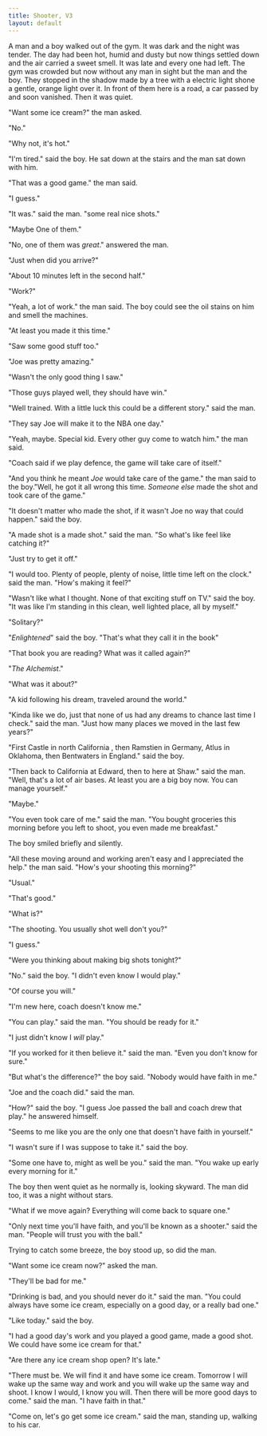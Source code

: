 ```yaml
---
title: Shooter, V3
layout: default
---
```


A man and a boy walked out of the gym. It was dark and the night was tender. The day had been hot, humid and dusty but now things settled down and the air carried a sweet smell. It was late and every one had left. The gym was crowded but now without any man in sight but the man and the boy. They stopped in the shadow made by a tree with a electric light shone a gentle, orange light over it. In front of them here is a road, a car passed by and soon vanished. Then it was quiet.

"Want some ice cream?" the man asked.

"No."

"Why not, it's hot."

"I'm tired." said the boy. He sat down at the stairs and the man sat down with him.

"That was a good game." the man said.

"I guess."

"It was." said the man. "some real nice shots."

"Maybe One of them."

"No, one of them was _great_." answered the man.

"Just when did you arrive?"

"About 10 minutes left in the second half."

"Work?"

"Yeah, a lot of work." the man said. The boy could see the oil stains on him and smell the machines.

"At least you made it this time."

"Saw some good stuff too."

"Joe was pretty amazing."

"Wasn't the only good thing I saw."

"Those guys played well, they should have win."

"Well trained. With a little luck this could be a different story." said the man.

"They say Joe will make it to the NBA one day."

"Yeah, maybe. Special kid. Every other guy come to watch him." the man said.

"Coach said if we play defence, the game will take care of itself."

"And you think he meant _Joe_ would take care of the game." the man said to the boy."Well, he got it all wrong this time. _Someone else_ made the shot and took care of the game." 

"It doesn't matter who made the shot, if it wasn't Joe no way that could happen." said the boy.

"A made shot is a made shot." said the man. "So what's like feel like catching it?"

"Just try to get it off."

"I would too. Plenty of people, plenty of noise, little time left on the clock." said the man. "How's making it feel?"

"Wasn't like what I thought. None of that exciting stuff on TV." said the boy. "It was like I'm standing in this clean, well lighted place, all by myself."

"Solitary?"

"_Enlightened_" said the boy. "That's what they call it in the book" 

"That book you are reading? What was it called again?"

"_The Alchemist_."

"What was it about?"

"A kid following his dream, traveled around the world."

"Kinda like we do, just that none of us had any dreams to chance last time I check." said the man. "Just how many places we moved in the last few years?"

"First Castle in north California , then Ramstien in Germany, Atlus in Oklahoma, then Bentwaters in England." said the boy.

"Then back to California at Edward, then to here at Shaw." said the man. "Well, that's a lot of air bases. At least you are a big boy now. You can manage yourself."

"Maybe."

"You even took care of me." said the man. "You bought groceries this morning before you left to shoot, you even made me breakfast."

The boy smiled briefly and silently.

"All these moving around and working aren't easy and I appreciated the help." the man said. "How's your shooting this morning?"

"Usual."

"That's good."

"What is?"

"The shooting. You usually shot well don't you?"

"I guess."

"Were you thinking about making big shots tonight?"

"No." said the boy. "I didn't even know I would play."

"Of course you will."

"I'm new here, coach doesn't know me."

"You can play." said the man. "You should be ready for it."

"I just didn't know I _will_ play."

"If you worked for it then believe it." said the man. "Even you don't know for sure."

"But what's the difference?" the boy said. "Nobody would have faith in me."

"Joe and the coach did." said the man.

"How?" said the boy. "I guess Joe passed the ball and coach drew that play." he answered himself.

"Seems to me like you are the only one that doesn't have faith in yourself."

"I wasn't sure if I was suppose to take it." said the boy.

"Some one have to, might as well be you." said the man. "You wake up early every morning for it."

The boy then went quiet as he normally is, looking skyward. The man did too, it was a night without stars.

"What if we move again? Everything will come back to square one."

"Only next time you'll have faith, and you'll be known as a shooter." said the man. "People will trust you with the ball."

Trying to catch some breeze, the boy stood up, so did the man.

"Want some ice cream now?" asked the man.

"They'll be bad for me."

"Drinking is bad, and you should never do it." said the man. "You could always have some ice cream, especially on a good day, or a really bad one."

"Like today." said the boy.

"I had a good day's work and you played a good game, made a good shot. We could have some ice cream for that."

<!-- "You are a young, hardworking fellow and you can shoot pretty jump shots. Have some faith and you can have anything. All these moving days will be over, then everyday will be a good day." the man said. "Also, today _is_ a good day. I had a good day's work and you played a good game, made a good shot. We could have some ice cream for that." -->

"Are there any ice cream shop open? It's late."

"There must be. We will find it and have some ice cream. Tomorrow I will wake up the same way and work and you will wake up the same way and shoot. I know I would, I know you will. Then there will be more good days to come." said the man. "I have faith in that."

"Come on, let's go get some ice cream." said the man, standing up, walking to his car.